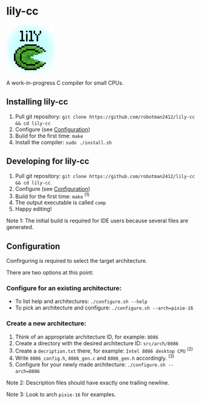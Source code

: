 # lily-cc
![Icon image](icon.png)

A work-in-progress C compiler for small CPUs.

## Installing lily-cc
1. Pull git repository: `git clone https://github.com/robotman2412/lily-cc && cd lily-cc`
2. Configure (see [Configuration](#Configuration))
3. Build for the first time: `make`
4. Install the compiler: `sudo ./install.sh`

## Developing for lily-cc
1. Pull git repository: `git clone https://github.com/robotman2412/lily-cc && cd lily-cc`
2. Configure (see [Configuration](#Configuration))
3. Build for the first time: `make` <sup>(1)</sup>
4. The output executable is called `comp`
5. Happy editing!

Note 1: The initial build is required for IDE users because several files are generated.

## Configuration
Confirguring is required to select the target architecture.

There are two options at this point:

### Configure for an existing architecture:
 - To list help and architectures: `./configure.sh --help`
 - To pick an architecture and configure: `./configure.sh --arch=pixie-16`

### Create a new architecture:
1. Think of an appropriate architecture ID, for example: `8086`
2. Create a directory with the desired architecture ID: `src/arch/8086`
3. Create a `decription.txt` there, for example: `Intel 8086 desktop CPU` <sup>(2)</sup>
4. Write `8086_config.h`, `8086_gen.c` and `8086_gen.h` accordingly. <sup>(3)</sup>
5. Configure for your newly made architecture: `./configure.sh --arch=8086`

Note 2: Description files should have exactly one trailing newline.

Note 3: Look to arch `pixie-16` for examples.
